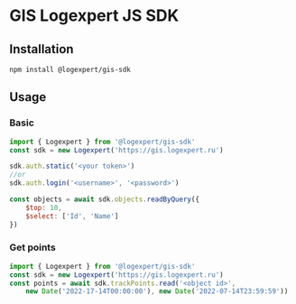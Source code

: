 # GIS Logexpert JS SDK

## Installation
```
npm install @logexpert/gis-sdk
```

## Usage

### Basic

```javascript
import { Logexpert } from '@logexpert/gis-sdk'
const sdk = new Logexpert('https://gis.logexpert.ru')

sdk.auth.static('<your token>')
//or
sdk.auth.login('<username>', '<password>')

const objects = await sdk.objects.readByQuery({
    $top: 10,
    $select: ['Id', 'Name']
})
```

### Get points
```javascript
import { Logexpert } from '@logexpert/gis-sdk'
const sdk = new Logexpert('https://gis.logexpert.ru')
const points = await sdk.trackPoints.read('<object id>',
    new Date('2022-17-14T00:00:00'), new Date('2022-07-14T23:59:59'))
```

